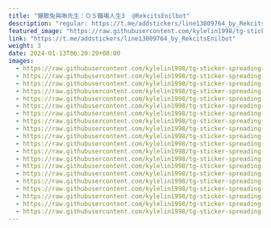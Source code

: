```yaml
---
title: "懶散兔與啾先生：ＯＳ職場人生3  @RekcitsEnilbot"
description: "regular: https://t.me/addstickers/line13009764_by_RekcitsEnilbot"
featured_image: "https://raw.githubusercontent.com/kylelin1998/tg-sticker-spreading-worldwide-images/main/img/64af120e-ff5a-46fa-8bb0-5369fb2a0281.jpg"
link: "https://t.me/addstickers/line13009764_by_RekcitsEnilbot"
weight: 3
date: 2024-01-13T06:20:29+08:00
images:
  - https://raw.githubusercontent.com/kylelin1998/tg-sticker-spreading-worldwide-images/main/img/64af120e-ff5a-46fa-8bb0-5369fb2a0281.jpg
  - https://raw.githubusercontent.com/kylelin1998/tg-sticker-spreading-worldwide-images/main/img/c7dd24c8-a052-479b-b5bf-0adb0825a852.jpg
  - https://raw.githubusercontent.com/kylelin1998/tg-sticker-spreading-worldwide-images/main/img/ce9450e2-ecbb-47f2-b00a-a199f52401ba.jpg
  - https://raw.githubusercontent.com/kylelin1998/tg-sticker-spreading-worldwide-images/main/img/e6041a43-5b51-4196-8ae7-cd1b519a1c5f.jpg
  - https://raw.githubusercontent.com/kylelin1998/tg-sticker-spreading-worldwide-images/main/img/1e0adcf7-6080-4307-a5b6-360ce6c0dadf.jpg
  - https://raw.githubusercontent.com/kylelin1998/tg-sticker-spreading-worldwide-images/main/img/68ef4dbd-2727-4e5d-ba75-4f48b032d4e0.jpg
  - https://raw.githubusercontent.com/kylelin1998/tg-sticker-spreading-worldwide-images/main/img/cd691862-56b4-4013-a41d-dca594da9643.jpg
  - https://raw.githubusercontent.com/kylelin1998/tg-sticker-spreading-worldwide-images/main/img/831539cb-ce51-4b02-971c-e3db0cad0bdb.jpg
  - https://raw.githubusercontent.com/kylelin1998/tg-sticker-spreading-worldwide-images/main/img/568f44b9-08b9-4b77-96ba-6ec2f76b2ba4.jpg
  - https://raw.githubusercontent.com/kylelin1998/tg-sticker-spreading-worldwide-images/main/img/d14b0ed1-f0bd-4a6c-b6b6-6f000a0c5cf8.jpg
  - https://raw.githubusercontent.com/kylelin1998/tg-sticker-spreading-worldwide-images/main/img/0fe458b3-a3d0-4bfd-a59e-c872b63d2fe1.jpg
  - https://raw.githubusercontent.com/kylelin1998/tg-sticker-spreading-worldwide-images/main/img/24eeff60-942f-487c-8627-d8be0244abb7.jpg
  - https://raw.githubusercontent.com/kylelin1998/tg-sticker-spreading-worldwide-images/main/img/c4bccb55-abdb-4fec-b853-d46b41747655.jpg
  - https://raw.githubusercontent.com/kylelin1998/tg-sticker-spreading-worldwide-images/main/img/d9b7cdfa-3d41-46a0-9b51-e81bff8c7a27.jpg
  - https://raw.githubusercontent.com/kylelin1998/tg-sticker-spreading-worldwide-images/main/img/0cb695e2-f7ff-4805-a80b-be214e2e90eb.jpg
  - https://raw.githubusercontent.com/kylelin1998/tg-sticker-spreading-worldwide-images/main/img/99bc3e5f-8861-43e1-83fa-fbed3176d749.jpg
  - https://raw.githubusercontent.com/kylelin1998/tg-sticker-spreading-worldwide-images/main/img/f6e23bc9-97af-4782-ba51-1977e3c165fb.jpg
  - https://raw.githubusercontent.com/kylelin1998/tg-sticker-spreading-worldwide-images/main/img/afc9fcd4-5727-442a-8cac-63b50cac1c7c.jpg
  - https://raw.githubusercontent.com/kylelin1998/tg-sticker-spreading-worldwide-images/main/img/e4318c92-4ff2-4667-b5d0-26a534a9e0db.jpg
  - https://raw.githubusercontent.com/kylelin1998/tg-sticker-spreading-worldwide-images/main/img/e2d1ac22-1b4e-4b99-a94e-f475c52efeb9.jpg
---
```

